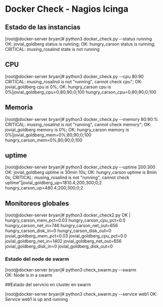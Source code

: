 # Docker Check - Nagios Icinga

## Estado de las instancias

[root@docker-server bryan]# python3 docker_check.py   --status running
OK: jovial_goldberg status is running; OK: hungry_carson status is running; CRITICAL: musing_rosalind state is not running

## CPU

[root@docker-server bryan]# python3 docker_check.py    --cpu 80:90
CRITICAL: musing_rosalind is not "running", cannot check cpu"; OK: jovial_goldberg cpu is 0%; OK: hungry_carson cpu is 0%|jovial_goldberg_cpu=0;80;90;0;100 hungry_carson_cpu=0;80;90;0;100

## Memoria
[root@docker-server bryan]# python3 docker_check.py   --memory 80:90:%
CRITICAL: musing_rosalind is not "running", cannot check memory"; OK: jovial_goldberg memory is 0%; OK: hungry_carson memory is 0%|jovial_goldberg_mem=0%;80;90;0;100 hungry_carson_mem=0%;80;90;0;100

## uptime

[root@docker-server bryan]# python3 docker_check.py  --uptime 200:300
OK: jovial_goldberg uptime is 30min 10s; OK: hungry_carson uptime is 8min 0s; CRITICAL: musing_rosalind is not "running", cannot check uptime"|jovial_goldberg_up=1810.4;200;300;0;2 hungry_carson_up=480.4;200;300;0;2


## Monitoreos globales

[root@docker-server bryan]# python3 docker_check2.py 
OK | hungry_carson_mem_pct=0.03 hungry_carson_cpu_pct=0.0 hungry_carson_net_in=746 hungry_carson_net_out=656 hungry_carson_disk_in=0 hungry_carson_disk_out=0 jovial_goldberg_mem_pct=0.03 jovial_goldberg_cpu_pct=0.0 jovial_goldberg_net_in=1402 jovial_goldberg_net_out=656 jovial_goldberg_disk_in=0 jovial_goldberg_disk_out=0

### Estado del node de swarm

[root@docker-server bryan]# python3 check_swarm.py  --swarm  
OK: Node is in a swarm

##Estado del servicio en cluster en swarm

[root@docker-server bryan]# python3 check_swarm.py    --service web1
OK: Service web1 is up and running